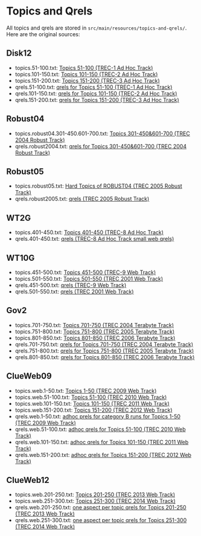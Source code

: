# Topics and Qrels

All topics and qrels are stored in `src/main/resources/topics-and-qrels/`. Here are the original sources:

## Disk12

+ topics.51-100.txt: [Topics 51-100 (TREC-1 Ad Hoc Track)](http://trec.nist.gov/data/topics_eng/topics.51-100.gz)
+ topics.101-150.txt: [Topics 101-150 (TREC-2 Ad Hoc Track)](http://trec.nist.gov/data/topics_eng/topics.101-150.gz)
+ topics.151-200.txt: [Topics 151-200 (TREC-3 Ad Hoc Track)](http://trec.nist.gov/data/topics_eng/topics.151-200.gz)
+ qrels.51-100.txt: [qrels for Topics 51-100 (TREC-1 Ad Hoc Track)](http://trec.nist.gov/data/qrels_eng/qrels.51-100.disk1.disk2.parts1-5.tar.gz)
+ qrels.101-150.txt: [qrels for Topics 101-150 (TREC-2 Ad Hoc Track)](http://trec.nist.gov/data/qrels_eng/qrels.101-150.disk1.disk2.parts1-5.tar.gz)
+ qrels.151-200.txt: [qrels for Topics 151-200 (TREC-3 Ad Hoc Track)](http://trec.nist.gov/data/qrels_eng/qrels.151-200.201-250.disks1-3.all.tar.gz)

## Robust04

+ topics.robust04.301-450.601-700.txt: [Topics 301-450&601-700 (TREC 2004 Robust Track)](http://trec.nist.gov/data/robust/04.testset.gz)
+ qrels.robust2004.txt: [qrels for Topics 301-450&601-700 (TREC 2004 Robust Track)](http://trec.nist.gov/data/robust/qrels.robust2004.txt)

## Robust05

+ topics.robust05.txt: [Hard Topics of ROBUST04 (TREC 2005 Robust Track)](http://trec.nist.gov/data/robust/05/05.50.topics.txt)
+ qrels.robust2005.txt: [qrels (TREC 2005 Robust Track)](http://trec.nist.gov/data/robust/05/TREC2005.qrels.txt)

## WT2G

+ topics.401-450.txt: [Topics 401-450 (TREC-8 Ad Hoc Track)](http://trec.nist.gov/data/topics_eng/topics.401-450.gz)
+ qrels.401-450.txt: [qrels (TREC-8 Ad Hoc Track small web qrels)](http://trec.nist.gov/data/qrels_eng/qrels.trec8.small_web.gz)

## WT10G

+ topics.451-500.txt: [Topics 451-500 (TREC-9 Web Track)](http://trec.nist.gov/data/topics_eng/topics.451-500.gz)
+ topics.501-550.txt: [Topics 501-550 (TREC 2001 Web Track)](http://trec.nist.gov/data/topics_eng/topics.501-550.txt)
+ qrels.451-500.txt: [qrels (TREC-9 Web Track)](http://trec.nist.gov/data/qrels_eng/qrels.trec9.main_web.gz)
+ qrels.501-550.txt: [qrels (TREC 2001 Web Track)](http://trec.nist.gov/data/qrels_eng/adhoc_qrels.txt)

## Gov2

+ topics.701-750.txt: [Topics 701-750 (TREC 2004 Terabyte Track)](http://trec.nist.gov/data/terabyte/04/04topics.701-750.txt)
+ topics.751-800.txt: [Topics 751-800 (TREC 2005 Terabyte Track)](http://trec.nist.gov/data/terabyte/05/05.topics.751-800.txt)
+ topics.801-850.txt: [Topics 801-850 (TREC 2006 Terabyte Track)](http://trec.nist.gov/data/terabyte/06/06.topics.801-850.txt)
+ qrels.701-750.txt: [qrels for Topics 701-750 (TREC 2004 Terabyte Track)](http://trec.nist.gov/data/terabyte/04/04.qrels.12-Nov-04)
+ qrels.751-800.txt: [qrels for Topics 751-800 (TREC 2005 Terabyte Track)](http://trec.nist.gov/data/terabyte/05/05.adhoc_qrels)
+ qrels.801-850.txt: [qrels for Topics 801-850 (TREC 2006 Terabyte Track)](http://trec.nist.gov/data/terabyte/06/qrels.tb06.top50)

## ClueWeb09

+ topics.web.1-50.txt:    [Topics 1-50 (TREC 2009 Web Track)](http://trec.nist.gov/data/web/09/wt09.topics.full.xml)
+ topics.web.51-100.txt:  [Topics 51-100 (TREC 2010 Web Track)](http://trec.nist.gov/data/web/10/wt2010-topics.xml)
+ topics.web.101-150.txt: [Topics 101-150 (TREC 2011 Web Track)](http://trec.nist.gov/data/web/11/full-topics.xml)
+ topics.web.151-200.txt: [Topics 151-200 (TREC 2012 Web Track)](http://trec.nist.gov/data/web/12/full-topics.xml)
+ qrels.web.1-50.txt:    [adhoc prels for category B runs for Topics 1-50 (TREC 2009 Web Track)](http://trec.nist.gov/data/web/09/prels.catB.1-50.gz)
+ qrels.web.51-100.txt:  [adhoc qrels for Topics 51-100 (TREC 2010 Web Track)](http://trec.nist.gov/data/web/10/10.adhoc-qrels.final)
+ qrels.web.101-150.txt: [adhoc qrels for Topics 101-150 (TREC 2011 Web Track)](http://trec.nist.gov/data/web/11/qrels.adhoc)
+ qrels.web.151-200.txt: [adhoc qrels for Topics 151-200 (TREC 2012 Web Track)](http://trec.nist.gov/data/web/12/qrels.adhoc)

## ClueWeb12

+ topics.web.201-250.txt: [Topics 201-250 (TREC 2013 Web Track)](http://trec.nist.gov/data/web/2013/trec2013-topics.xml)
+ topics.web.251-300.txt: [Topics 251-300 (TREC 2014 Web Track)](http://trec.nist.gov/data/web/2014/trec2014-topics.xml)
+ qrels.web.201-250.txt: [one aspect per topic qrels for Topics 201-250 (TREC 2013 Web Track)](http://trec.nist.gov/data/web/2013/qrels.adhoc.txt)
+ qrels.web.251-300.txt: [one aspect per topic qrels for Topics 251-300 (TREC 2014 Web Track)](http://trec.nist.gov/data/web/2014/qrels.adhoc.txt)
